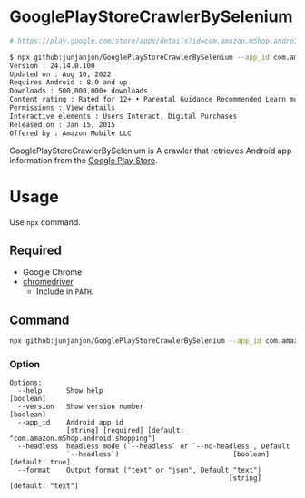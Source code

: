 # GooglePlayStoreCrawlerBySelenium

```bash
# https://play.google.com/store/apps/details?id=com.amazon.mShop.android.shopping

$ npx github:junjanjon/GooglePlayStoreCrawlerBySelenium --app_id com.amazon.mShop.android.shopping
Version : 24.14.0.100
Updated on : Aug 10, 2022
Requires Android : 8.0 and up
Downloads : 500,000,000+ downloads
Content rating : Rated for 12+ • Parental Guidance Recommended Learn more
Permissions : View details
Interactive elements : Users Interact, Digital Purchases
Released on : Jan 15, 2015
Offered by : Amazon Mobile LLC
```

GooglePlayStoreCrawlerBySelenium is A crawler that retrieves Android app information from the [Google Play Store](https://play.google.com/store/apps).

# Usage

Use `npx` command.

## Required

- Google Chrome
- [chromedriver](https://chromedriver.chromium.org/home)
  - Include in `PATH`.

## Command

```bash
npx github:junjanjon/GooglePlayStoreCrawlerBySelenium --app_id com.amazon.mShop.android.shopping
```

### Option

```
Options:
  --help      Show help                                                [boolean]
  --version   Show version number                                      [boolean]
  --app_id    Android app id
              [string] [required] [default: "com.amazon.mShop.android.shopping"]
  --headless  headless mode (`--headless` or `--no-headless`, Default
              `--headless`)                            [boolean] [default: true]
  --format    Output format ("text" or "json", Default "text")
                                                      [string] [default: "text"]
```
